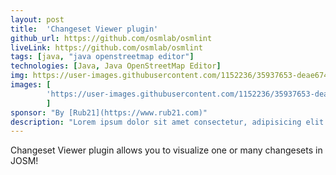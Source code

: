 ```yaml
---
layout: post
title:  'Changeset Viewer plugin'
github_url: https://github.com/osmlab/osmlint
liveLink: https://github.com/osmlab/osmlint
tags: [java, "java openstreetmap editor"]
technologies: [Java, Java OpenStreetMap Editor]
img: https://user-images.githubusercontent.com/1152236/35937653-deae6742-0c14-11e8-84a0-d65039afac45.gif
images: [
        'https://user-images.githubusercontent.com/1152236/35937653-deae6742-0c14-11e8-84a0-d65039afac45.gif'
        ]
sponsor: "By [Rub21](https://www.rub21.com)"
description: "Lorem ipsum dolor sit amet consectetur, adipisicing elit. Ullam sequi voluptatum excepturi amet harum beatae cum quibusdam laudantium, labore nemo, minima quisquam tempora veritatis aliquam reiciendis atque iste at aut? "
---
```

Changeset Viewer plugin allows you to visualize one or many changesets in JOSM!
